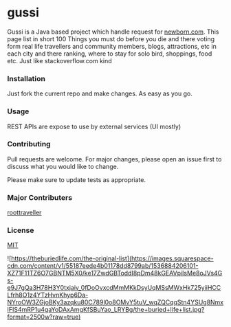 # gussi 

Gussi is a Java based project which handle request for [newborn.com](http://newborn.com/). 
This page list in short 100 Things you must do before you die and there voting form real life travellers and community members, blogs, attractions, etc in each city and there ranking, where to stay for solo bird, shoppings, food etc. 
Just like stackoverflow.com kind

### Installation

Just fork the current repo and make changes. As easy as you go. 

### Usage

REST APIs are expose to use by external services (UI mostly)

### Contributing
Pull requests are welcome. For major changes, please open an issue first to discuss what you would like to change.

Please make sure to update tests as appropriate.

### Major Contributers 
[roottraveller](https://stackoverflow.com/users/5167682/roottraveller)

### License
[MIT](https://choosealicense.com/licenses/mit/)



![https://theburiedlife.com/the-original-list](https://images.squarespace-cdn.com/content/v1/55187eede4b01178dd8799ab/1536884206101-XZ71F11TZ6O7GBNTM5X0/ke17ZwdGBToddI8pDm48kGEAVpiIsMe8oJVs4Gs-e9J7gQa3H78H3Y0txjaiv_0fDoOvxcdMmMKkDsyUqMSsMWxHk725yiiHCCLfrh8O1z4YTzHvnKhyp6Da-NYroOW3ZGjoBKy3azqku80C789l0o8OMvY5tuV_wqZQCqqStn4YSUg8NmxIFIS4mRP1u4gaYoDAxAmgKfSBuYao_LRYBg/the+buried+life+list.jpg?format=2500w?raw=true)


